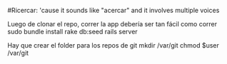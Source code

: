 #Ricercar: 'cause it sounds like "acercar" and it involves multiple voices

Luego de clonar el repo, correr la app debería ser tan fácil como correr
    sudo bundle install
    rake db:seed
    rails server

Hay que crear el folder para los repos de git
    mkdir /var/git
    chmod $user /var/git
